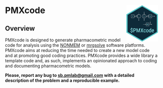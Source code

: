 
# PMXcode <img src="../app/www/favicon.png" align="right" width=104 height=120/>

## Overview

PMXcode is designed to generate pharmacometric model code for analysis
using the [NONMEM](https://www.iconplc.com/innovation/nonmem/) or
[mrgsolve](https://mrgsolve.org/) software platforms. PMXcode aims at
reducing the time needed to create a new model code and at promoting
good coding practices. PMXcode provides a wide library a template code
and, as such, implements an opinionated approach to coding and
documenting pharmacometric models.

**Please, report any bug to <sb.pmlab@gmail.com> with a detailed
description of the problem and a reproducible example.**
